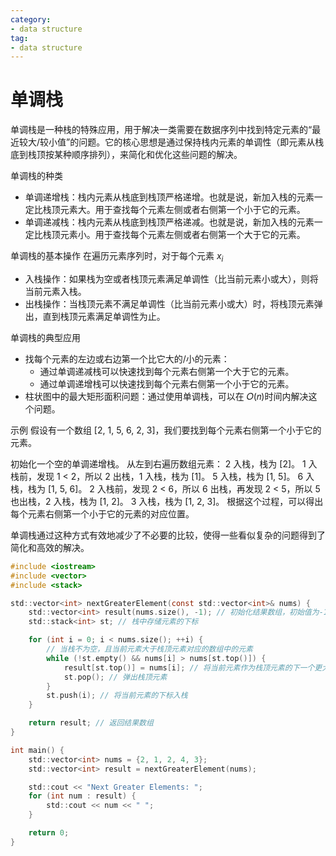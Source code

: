 ```yaml
---
category: 
- data structure
tag:
- data structure
---
```


# 单调栈

单调栈是一种栈的特殊应用，用于解决一类需要在数据序列中找到特定元素的“最近较大/较小值”的问题。它的核心思想是通过保持栈内元素的单调性（即元素从栈底到栈顶按某种顺序排列），来简化和优化这些问题的解决。

单调栈的种类
- 单调递增栈：栈内元素从栈底到栈顶严格递增。也就是说，新加入栈的元素一定比栈顶元素大。用于查找每个元素左侧或者右侧第一个小于它的元素。
- 单调递减栈：栈内元素从栈底到栈顶严格递减。也就是说，新加入栈的元素一定比栈顶元素小。用于查找每个元素左侧或者右侧第一个大于它的元素。

单调栈的基本操作
在遍历元素序列时，对于每个元素 ${x}_{i}$

- 入栈操作：如果栈为空或者栈顶元素满足单调性（比当前元素小或大），则将当前元素入栈。
- 出栈操作：当栈顶元素不满足单调性（比当前元素小或大）时，将栈顶元素弹出，直到栈顶元素满足单调性为止。

单调栈的典型应用
- 找每个元素的左边或右边第一个比它大的/小的元素：
  - 通过单调递减栈可以快速找到每个元素右侧第一个大于它的元素。
  - 通过单调递增栈可以快速找到每个元素右侧第一个小于它的元素。
- 柱状图中的最大矩形面积问题：通过使用单调栈，可以在 𝑂(𝑛)时间内解决这个问题。


示例
假设有一个数组 [2, 1, 5, 6, 2, 3]，我们要找到每个元素右侧第一个小于它的元素。

初始化一个空的单调递增栈。
从左到右遍历数组元素：
2 入栈，栈为 [2]。
1 入栈前，发现 1 < 2，所以 2 出栈，1 入栈，栈为 [1]。
5 入栈，栈为 [1, 5]。
6 入栈，栈为 [1, 5, 6]。
2 入栈前，发现 2 < 6，所以 6 出栈，再发现 2 < 5，所以 5 也出栈，2 入栈，栈为 [1, 2]。
3 入栈，栈为 [1, 2, 3]。
根据这个过程，可以得出每个元素右侧第一个小于它的元素的对应位置。

单调栈通过这种方式有效地减少了不必要的比较，使得一些看似复杂的问题得到了简化和高效的解决。

```c
#include <iostream>
#include <vector>
#include <stack>

std::vector<int> nextGreaterElement(const std::vector<int>& nums) {
    std::vector<int> result(nums.size(), -1); // 初始化结果数组，初始值为-1
    std::stack<int> st; // 栈中存储元素的下标

    for (int i = 0; i < nums.size(); ++i) {
        // 当栈不为空，且当前元素大于栈顶元素对应的数组中的元素
        while (!st.empty() && nums[i] > nums[st.top()]) {
            result[st.top()] = nums[i]; // 将当前元素作为栈顶元素的下一个更大元素
            st.pop(); // 弹出栈顶元素
        }
        st.push(i); // 将当前元素的下标入栈
    }

    return result; // 返回结果数组
}

int main() {
    std::vector<int> nums = {2, 1, 2, 4, 3};
    std::vector<int> result = nextGreaterElement(nums);

    std::cout << "Next Greater Elements: ";
    for (int num : result) {
        std::cout << num << " ";
    }

    return 0;
}
```